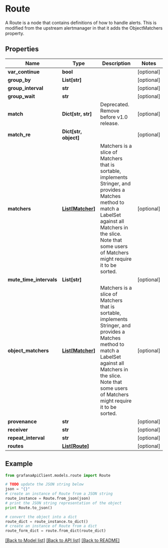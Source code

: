 # Route

A Route is a node that contains definitions of how to handle alerts. This is modified from the upstream alertmanager in that it adds the ObjectMatchers property.

## Properties
Name | Type | Description | Notes
------------ | ------------- | ------------- | -------------
**var_continue** | **bool** |  | [optional] 
**group_by** | **List[str]** |  | [optional] 
**group_interval** | **str** |  | [optional] 
**group_wait** | **str** |  | [optional] 
**match** | **Dict[str, str]** | Deprecated. Remove before v1.0 release. | [optional] 
**match_re** | **Dict[str, object]** |  | [optional] 
**matchers** | [**List[Matcher]**](Matcher.md) | Matchers is a slice of Matchers that is sortable, implements Stringer, and provides a Matches method to match a LabelSet against all Matchers in the slice. Note that some users of Matchers might require it to be sorted. | [optional] 
**mute_time_intervals** | **List[str]** |  | [optional] 
**object_matchers** | [**List[Matcher]**](Matcher.md) | Matchers is a slice of Matchers that is sortable, implements Stringer, and provides a Matches method to match a LabelSet against all Matchers in the slice. Note that some users of Matchers might require it to be sorted. | [optional] 
**provenance** | **str** |  | [optional] 
**receiver** | **str** |  | [optional] 
**repeat_interval** | **str** |  | [optional] 
**routes** | [**List[Route]**](Route.md) |  | [optional] 

## Example

```python
from grafanaApiClient.models.route import Route

# TODO update the JSON string below
json = "{}"
# create an instance of Route from a JSON string
route_instance = Route.from_json(json)
# print the JSON string representation of the object
print Route.to_json()

# convert the object into a dict
route_dict = route_instance.to_dict()
# create an instance of Route from a dict
route_form_dict = route.from_dict(route_dict)
```
[[Back to Model list]](../README.md#documentation-for-models) [[Back to API list]](../README.md#documentation-for-api-endpoints) [[Back to README]](../README.md)


